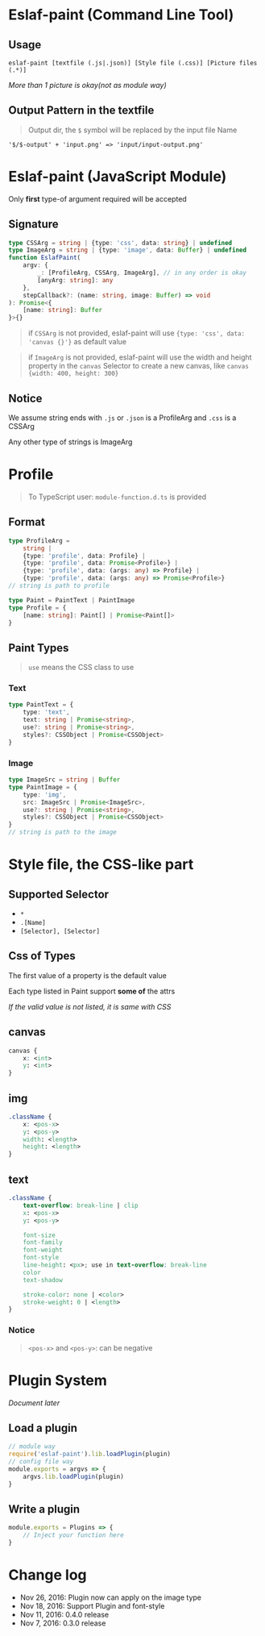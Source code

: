 # Eslaf-paint (Command Line Tool)
## Usage
``` eslaf-paint [textfile (.js|.json)] [Style file (.css)] [Picture files (.*)] ```

*More than 1 picture is okay(not as module way)*
## Output Pattern in the textfile
> Output dir, the `$` symbol will be replaced by the input file Name
```
'$/$-output' + 'input.png' => 'input/input-output.png'
```

# Eslaf-paint (JavaScript Module)
Only **first** type-of argument required will be accepted
## Signature
```typescript
type CSSArg = string | {type: 'css', data: string} | undefined
type ImageArg = string | {type: 'image', data: Buffer} | undefined
function EslafPaint(
    argv: {
        _: [ProfileArg, CSSArg, ImageArg], // in any order is okay
        [anyArg: string]: any
    },
    stepCallback?: (name: string, image: Buffer) => void
): Promise<{
    [name: string]: Buffer
}>{}
```
> if `CSSArg` is not provided,
eslaf-paint will use `{type: 'css', data: 'canvas {}'}` as default value

> if `ImageArg` is not provided,
eslaf-paint will use the width and height property in the `canvas` Selector
to create a new canvas,
like `canvas {width: 400, height: 300}`

## Notice
We assume string ends with `.js` or `.json` is a ProfileArg and `.css` is a CSSArg

Any other type of strings is ImageArg

# Profile
> To TypeScript user: `module-function.d.ts` is provided 
## Format
```typescript
type ProfileArg =
    string | 
    {type: 'profile', data: Profile} |
    {type: 'profile', data: Promise<Profile>} |
    {type: 'profile', data: (args: any) => Profile} |
    {type: 'profile', data: (args: any) => Promise<Profile>}
// string is path to profile

type Paint = PaintText | PaintImage
type Profile = {
    [name: string]: Paint[] | Promise<Paint[]>
}
```

## Paint Types
> `use` means the CSS class to use

### Text

```typescript
type PaintText = {
    type: 'text',
    text: string | Promise<string>,
    use?: string | Promise<string>,
    styles?: CSSObject | Promise<CSSObject>
}
```

### Image
```typescript
type ImageSrc = string | Buffer
type PaintImage = {
    type: 'img',
    src: ImageSrc | Promise<ImageSrc>,
    use?: string | Promise<string>,
    styles?: CSSObject | Promise<CSSObject>
}
// string is path to the image
```

# Style file, the CSS-like part
## Supported Selector
- `*`
- `.[Name]`
- `[Selector], [Selector]` 

## Css of Types
The first value of a property is the default value

Each type listed in Paint support **some of** the attrs

*If the valid value is not listed, it is same with CSS* 

## canvas
```CSS
canvas {
    x: <int>
    y: <int>
}
```

## img
```CSS
.className {
    x: <pos-x>
    y: <pos-y>
    width: <length>
    height: <length>
}
```

## text
```CSS
.className {
    text-overflow: break-line | clip
    x: <pos-x>
    y: <pos-y>

    font-size
    font-family
    font-weight
    font-style
    line-height: <px>; use in text-overflow: break-line
    color
    text-shadow

    stroke-color: none | <color>
    stroke-weight: 0 | <length>
}
```

### Notice
> `<pos-x>` and `<pos-y>`: can be negative

# Plugin System
*Document later*
## Load a plugin
```js
// module way
require('eslaf-paint').lib.loadPlugin(plugin)
// config file way
module.exports = argvs => {
    argvs.lib.loadPlugin(plugin)
}
```
## Write a plugin
```js
module.exports = Plugins => {
    // Inject your function here
}
```

# Change log
- Nov 26, 2016: Plugin now can apply on the image type
- Nov 18, 2016: Support Plugin and font-style
- Nov 11, 2016: 0.4.0 release
- Nov 7, 2016: 0.3.0 release